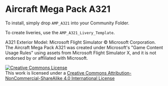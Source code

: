 # Aircraft Mega Pack A321

To install, simply drop `AMP_A321` into your Community Folder.

To create liveries, use the `AMP_A321_Livery_Template`.

A321 Exterior Model: Microsoft Flight Simulator © Microsoft Corporation. The Aircraft Mega Pack A321 was created under Microsoft's "Game Content Usage Rules" using assets from Microsoft Flight Simulator X, and it is not endorsed by or affiliated with Microsoft.

<a rel="license" href="http://creativecommons.org/licenses/by-nc-sa/4.0/"><img alt="Creative Commons License" style="border-width:0" src="https://i.creativecommons.org/l/by-nc-sa/4.0/88x31.png" /></a><br />This work is licensed under a <a rel="license" href="http://creativecommons.org/licenses/by-nc-sa/4.0/">Creative Commons Attribution-NonCommercial-ShareAlike 4.0 International License</a>
